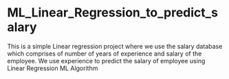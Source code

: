 # ML_Linear_Regression_to_predict_salary
This is a simple Linear regression project where we use the salary database which
comprises of number of years of experience and salary of the employee. We use
experience to predict the salary of employee using Linear Regression ML Algorithm
